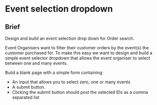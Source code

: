 # Event selection dropdown #

## Brief ##
Design and build an event selection drop down for Order search.

Event Organisers want to filter their customer orders by the event(s) the customer purchased for.
To make this easy we want to design and build a simple event selector dropdown that allows the event organiser to select between one and many events.

Build a blank page with a simple form containing:
- An input that allows you to select zero, one or many events
- A submit button.
- Clicking the submit button should post the selected IDs as a comma separated list